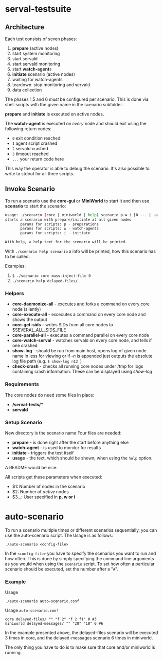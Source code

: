 # serval-testsuite

## Architecture
Each test consists of seven phases:

 1. **prepare** (active nodes)
 2. start system monitoring
 3. start servald
 4. start servald monitoring
 5. start **watch-agent**s
 6. **initiate** scenario (active nodes)
 7. waiting for watch-agents
 8. teardown: stop monitoring and servald
 9. data collection

The phases 1,5 and 6 *must* be configured per scenario. This is done via shell scripts with the given name in the scenario subfolder.

**prepare** and **initiate** is executed on active nodes.

The **watch-agent** is executed on *every* node and should exit using the following return codes:

- ```0``` exit condition reached
- ```1``` agent script crashed
- ```2``` servald crashed
- ```3``` timeout reached
- ```...``` your return code here

This way the operator is able to debug the scenario. It's also possible to write to stdout for all three scripts.

## Invoke Scenario

To run a scenario use the **core-gui** or **MiniWorld** to start it and then use **scenario** to start the scenario:

```bash
usage: ./scenario (core | miniworld | help) scenario p w i [0 ... | -a ]
starts a scenario with prepare/initiate at all given nodes
       params for scripts: p - preparations
       params for scripts: w - watch-agents
       params for scripts: i - initiate

With help, a help text for the scenario will be printed.
```

With `./scenario help scenario` a info will be printed, how this scenario has to be called.

Examples:
1. ```$ ./scenario core mass-inject-file 0```
2. `./scenario help delayed-files/`



### Helpers
* **core-daemonize-all** - executes and forks a command on every core node (silently)
* **core-execute-all** - excecutes a command on every core node and shows the output
* **core-get-sids** - writes SIDs from all core nodes to $SEVERAL_ALL_SIDS_FILE
* **core-parallel-all** - executes a command parallel on every core node
* **core-watch-serval** - watches servald on every core node, and tells if one crashed
* **show-log** - should be run from main host, opens log of given node name in less for viewing or if _-n_ is appended just outputs the absolute log file path (e.g. ```$ show-log n12 ```)
* **check-crash** - checks all running core nodes under /tmp for logs containing crash information. These can be displayed using _show-log_

### Requirements

The core nodes do need some files in place:

 - **/serval-tests/\***
 - **servald**

### Setup Scenario

New directory is the scenario name
Four files are needed:

* **prepare** - is done right after the start before anything else
* **watch-agent** - is used to monitor for results
* **initiate** - triggers the test itself
* **usage** - the text, which should be shown, when using the `help` option.

A README would be nice.

All scripts get these parameters when executed:

 * $1: Number of nodes in the scenario
 * $2: Number of *active* nodes
 * $3...: User specified in **p, w or i**

# auto-scenario
To run a scenario multiple times or different scenarios sequentially, you can use the auto-scenario script. The Usage is as follows:

```
./auto-scenario <config-file>
```

In the `<config-file>` you have to specify the scenarios you want to run and how often. This is done by simply specifying the command line arguments as you would when using the `scenario` script. To set how often a particular scenario should be executed, set the number after a "`#`".

### Example

Usage
```
./auto-scenario auto-scenario.conf
```

Usage `auto-scenario.conf`

```
core delayed-files/ "" "f 2" "f 2 f1" 0 #3
miniworld delayed-messages/ "" "20" "10" 0 #6
```

In the example presented above, the delayed-files scenario will be executed 3 times in core, and the delayed-messages scenario 6 times in miniworld.

The only thing you have to do is to make sure that core and/or miniworld is running.